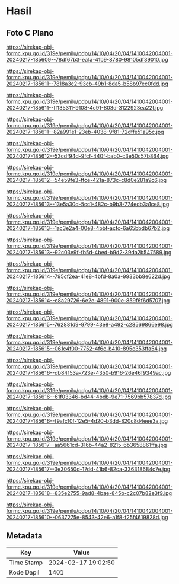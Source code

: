 # Hasil

## Foto C Plano

https://sirekap-obj-formc.kpu.go.id/319e/pemilu/pdpr/14/10/04/20/04/1410042004001-20240217-185609--78df67b3-ea1a-41b9-8780-98105df39010.jpg

https://sirekap-obj-formc.kpu.go.id/319e/pemilu/pdpr/14/10/04/20/04/1410042004001-20240217-185611--7818a3c2-93cb-49b1-8da5-b58b97ec0fdd.jpg

https://sirekap-obj-formc.kpu.go.id/319e/pemilu/pdpr/14/10/04/20/04/1410042004001-20240217-185611--ff135311-9108-4c91-803d-3122923ea22f.jpg

https://sirekap-obj-formc.kpu.go.id/319e/pemilu/pdpr/14/10/04/20/04/1410042004001-20240217-185611--82a991e1-23eb-4038-9f81-72dffe51a95c.jpg

https://sirekap-obj-formc.kpu.go.id/319e/pemilu/pdpr/14/10/04/20/04/1410042004001-20240217-185612--53cdf94d-9fcf-440f-bab0-c3e50c57b864.jpg

https://sirekap-obj-formc.kpu.go.id/319e/pemilu/pdpr/14/10/04/20/04/1410042004001-20240217-185612--54e59fe3-ffce-421a-873c-c8d0e281a9c6.jpg

https://sirekap-obj-formc.kpu.go.id/319e/pemilu/pdpr/14/10/04/20/04/1410042004001-20240217-185613--13e5a30d-5cc1-482c-b9b3-774edb3a1ce8.jpg

https://sirekap-obj-formc.kpu.go.id/319e/pemilu/pdpr/14/10/04/20/04/1410042004001-20240217-185613--1ac3e2a4-00e8-4bbf-acfc-6a65bbdb67b2.jpg

https://sirekap-obj-formc.kpu.go.id/319e/pemilu/pdpr/14/10/04/20/04/1410042004001-20240217-185613--92c03e9f-fb5d-4bed-b9d2-39da2b547589.jpg

https://sirekap-obj-formc.kpu.go.id/319e/pemilu/pdpr/14/10/04/20/04/1410042004001-20240217-185614--795cf2ea-41e8-4bfd-8a0a-9933bb8e622d.jpg

https://sirekap-obj-formc.kpu.go.id/319e/pemilu/pdpr/14/10/04/20/04/1410042004001-20240217-185614--e8a29726-6e2e-4891-900e-859f6f6d5707.jpg

https://sirekap-obj-formc.kpu.go.id/319e/pemilu/pdpr/14/10/04/20/04/1410042004001-20240217-185615--762881d9-9799-43e8-a492-c28569866e98.jpg

https://sirekap-obj-formc.kpu.go.id/319e/pemilu/pdpr/14/10/04/20/04/1410042004001-20240217-185615--061c4f00-7752-4f6c-b410-895e353ffa54.jpg

https://sirekap-obj-formc.kpu.go.id/319e/pemilu/pdpr/14/10/04/20/04/1410042004001-20240217-185616--db84153a-723e-4350-b916-26e46f9349ac.jpg

https://sirekap-obj-formc.kpu.go.id/319e/pemilu/pdpr/14/10/04/20/04/1410042004001-20240217-185616--61f03346-bd44-4bdb-9e71-7569bb57837d.jpg

https://sirekap-obj-formc.kpu.go.id/319e/pemilu/pdpr/14/10/04/20/04/1410042004001-20240217-185616--f9afc10f-12e5-4d20-b3dd-820c8d4eee3a.jpg

https://sirekap-obj-formc.kpu.go.id/319e/pemilu/pdpr/14/10/04/20/04/1410042004001-20240217-185617--aa5661cd-316b-44a2-8215-6b3658861ffa.jpg

https://sirekap-obj-formc.kpu.go.id/319e/pemilu/pdpr/14/10/04/20/04/1410042004001-20240217-185617--3e30650d-17dd-41b6-82ca-336318684c7e.jpg

https://sirekap-obj-formc.kpu.go.id/319e/pemilu/pdpr/14/10/04/20/04/1410042004001-20240217-185618--835e2755-9ad8-4bae-845b-c2c07b82e3f9.jpg

https://sirekap-obj-formc.kpu.go.id/319e/pemilu/pdpr/14/10/04/20/04/1410042004001-20240217-185610--0637275e-8543-42e6-a1f8-f25f4619828d.jpg


## Metadata

| Key        | Value               |
| ---------- | ------------------- |
| Time Stamp | 2024-02-17 19:02:50 |
| Kode Dapil | 1401                |



